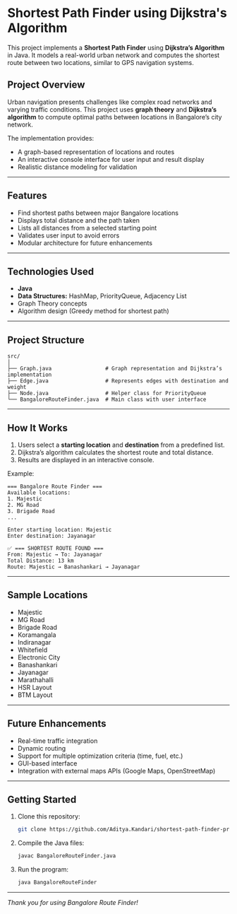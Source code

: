# Shortest Path Finder using Dijkstra's Algorithm

This project implements a **Shortest Path Finder** using **Dijkstra’s Algorithm** in Java. It models a real-world urban network and computes the shortest route between two locations, similar to GPS navigation systems.

## Project Overview

Urban navigation presents challenges like complex road networks and varying traffic conditions. This project uses **graph theory** and **Dijkstra’s algorithm** to compute optimal paths between locations in Bangalore’s city network. 

The implementation provides:
- A graph-based representation of locations and routes
- An interactive console interface for user input and result display
- Realistic distance modeling for validation

---

## Features

- Find shortest paths between major Bangalore locations
- Displays total distance and the path taken
- Lists all distances from a selected starting point
- Validates user input to avoid errors
- Modular architecture for future enhancements

---

## Technologies Used

- **Java**
- **Data Structures:** HashMap, PriorityQueue, Adjacency List
- Graph Theory concepts
- Algorithm design (Greedy method for shortest path)

---

## Project Structure

```
src/
│
├── Graph.java                 # Graph representation and Dijkstra’s implementation
├── Edge.java                  # Represents edges with destination and weight
├── Node.java                  # Helper class for PriorityQueue
└── BangaloreRouteFinder.java  # Main class with user interface
```

---

## How It Works

1. Users select a **starting location** and **destination** from a predefined list.
2. Dijkstra’s algorithm calculates the shortest route and total distance.
3. Results are displayed in an interactive console.

Example:
```
=== Bangalore Route Finder ===
Available locations:
1. Majestic
2. MG Road
3. Brigade Road
...

Enter starting location: Majestic
Enter destination: Jayanagar

✅ === SHORTEST ROUTE FOUND ===
From: Majestic → To: Jayanagar
Total Distance: 13 km
Route: Majestic → Banashankari → Jayanagar
```

---

## Sample Locations

- Majestic
- MG Road
- Brigade Road
- Koramangala
- Indiranagar
- Whitefield
- Electronic City
- Banashankari
- Jayanagar
- Marathahalli
- HSR Layout
- BTM Layout

---

## Future Enhancements

- Real-time traffic integration
- Dynamic routing
- Support for multiple optimization criteria (time, fuel, etc.)
- GUI-based interface
- Integration with external maps APIs (Google Maps, OpenStreetMap)

---

## Getting Started

1. Clone this repository:
    ```bash
    git clone https://github.com/Aditya.Kandari/shortest-path-finder-project.git
    ```
2. Compile the Java files:
    ```bash
    javac BangaloreRouteFinder.java
    ```
3. Run the program:
    ```bash
    java BangaloreRouteFinder
    ```

---

*Thank you for using Bangalore Route Finder!*
